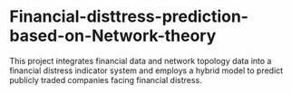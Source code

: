 # Financial-disttress-prediction-based-on-Network-theory
This project integrates financial data and network topology data into a financial distress indicator system and employs a hybrid model to predict publicly traded companies facing financial distress.
